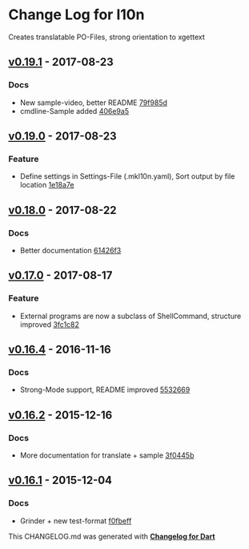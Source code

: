 # Change Log for l10n
Creates translatable PO-Files, strong orientation to xgettext

## [v0.19.1](http://github.com/mikemitterer/dart-l10n-gettext/compare/v0.19.0...v0.19.1) - 2017-08-23

### Docs
* New sample-video, better README [79f985d](https://github.com/mikemitterer/dart-l10n-gettext/commit/79f985d572985f11e1c32d7cbefdb5156a387af5)
* cmdline-Sample added [406e9a5](https://github.com/mikemitterer/dart-l10n-gettext/commit/406e9a5870c6bb57b529073c46f6355713d2b4fc)

## [v0.19.0](http://github.com/mikemitterer/dart-l10n-gettext/compare/v0.18.0...v0.19.0) - 2017-08-23

### Feature
* Define settings in Settings-File (.mkl10n.yaml), Sort output by file location [1e18a7e](https://github.com/mikemitterer/dart-l10n-gettext/commit/1e18a7e159b1b9c86b4fee43f7c3b0bffffe9ca0)

## [v0.18.0](http://github.com/mikemitterer/dart-l10n-gettext/compare/v0.17.0...v0.18.0) - 2017-08-22

### Docs
* Better documentation [61426f3](https://github.com/mikemitterer/dart-l10n-gettext/commit/61426f3f2b169c85393b71471012744c0c155200)

## [v0.17.0](http://github.com/mikemitterer/dart-l10n-gettext/compare/v0.16.4...v0.17.0) - 2017-08-17

### Feature
* External programs are now a subclass of ShellCommand, structure improved [3fc1c82](https://github.com/mikemitterer/dart-l10n-gettext/commit/3fc1c82104ea967fbd45a13ec0192405159d8941)

## [v0.16.4](http://github.com/mikemitterer/dart-l10n-gettext/compare/v0.16.3...v0.16.4) - 2016-11-16

### Docs
* Strong-Mode support, README improved [5532669](https://github.com/mikemitterer/dart-l10n-gettext/commit/5532669a19e08d9ec71f5280975be2f847ba1403)

## [v0.16.2](http://github.com/mikemitterer/dart-l10n-gettext/compare/v0.16.1...v0.16.2) - 2015-12-16

### Docs
* More documentation for translate + sample [3f0445b](https://github.com/mikemitterer/dart-l10n-gettext/commit/3f0445b8a58bb2095b41e87c7419cafa687ed4d6)

## [v0.16.1](http://github.com/mikemitterer/dart-l10n-gettext/compare/v0.16...v0.16.1) - 2015-12-04

### Docs
* Grinder + new test-format [f0fbeff](https://github.com/mikemitterer/dart-l10n-gettext/commit/f0fbeff3f2b5e24ffccdb077bd2cef75bfee3418)


This CHANGELOG.md was generated with [**Changelog for Dart**](https://pub.dartlang.org/packages/changelog)
